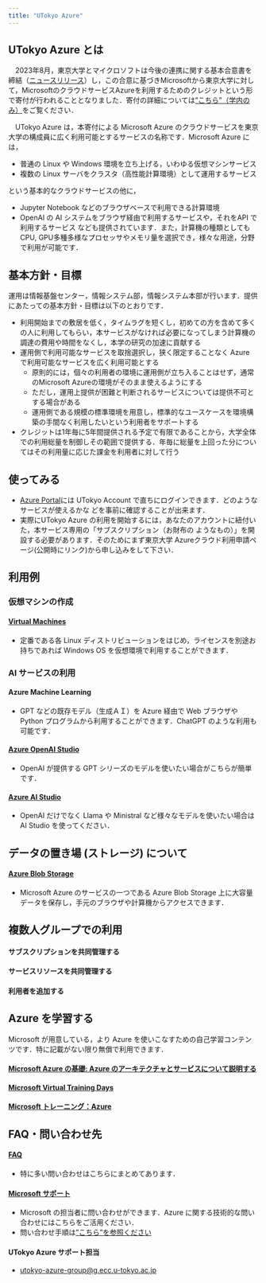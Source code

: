 ```yaml
---
title: "UTokyo Azure"
---
```


## UTokyo Azure とは

　2023年8月，東京大学とマイクロソフトは今後の連携に関する基本合意書を締結（[ニュースリリース](https://www.u-tokyo.ac.jp/focus/ja/articles/z1701_00012.html)）し，この合意に基づきMicrosoftから東京大学に対して，MicrosoftのクラウドサービスAzureを利用するためのクレジットという形で寄付が行われることとなりました．寄付の詳細については[”こちら”（学内のみ）](https://univtokyo.sharepoint.com/sites/utokyoportal/wiki/d/UTokyoAzure_Credit.aspx)をご覧ください．

　UTokyo Azure は，本寄付による Microsoft Azure のクラウドサービスを東京大学の構成員に広く利用可能とするサービスの名称です．Microsoft Azure には，
- 普通の Linux や Windows 環境を立ち上げる，いわゆる仮想マシンサービス
- 複数の Linux サーバをクラスタ（高性能計算環境）として運用するサービス

という基本的なクラウドサービスの他に，

- Jupyter Notebook などのブラウザベースで利用できる計算環境
- OpenAI の AI システムをブラウザ経由で利用するサービスや，それをAPI で利用するサービス
なども提供されています．また，計算機の種類としてもCPU, GPU多種多様なプロセッサやメモリ量を選択でき，様々な用途，分野で利用が可能です．


## 基本方針・目標

運用は情報基盤センター，情報システム部，情報システム本部が行います．提供にあたっての基本方針・目標は以下のとおりです．

- 利用開始までの敷居を低く，タイムラグを短くし，初めての方を含めて多くの人に利用してもらい，本サービスがなければ必要になってしまう計算機の調達の費用や時間をなくし，本学の研究の加速に貢献する
- 運用側で利用可能なサービスを取捨選択し，狭く限定することなく Azure で利用可能なサービスを広く利用可能とする
  - 原則的には，個々の利用者の環境に運用側が立ち入ることはせず，通常のMicrosoft Azureの環境がそのまま使えるようにする
  - ただし，運用上提供が困難と判断されるサービスについては提供不可とする場合がある
  - 運用側である規模の標準環境を用意し，標準的なユースケースを環境構築の手間なく利用したいという利用者をサポートする
- クレジットは1年毎に5年間提供される予定で有限であることから，大学全体での利用総量を制御しその範囲で提供する．年毎に総量を上回った分についてはその利用量に応じた課金を利用者に対して行う


## 使ってみる
- [Azure Portal](https://portal.azure.com/)には UTokyo Account で直ちにログインできます．どのようなサービスが使えるかな どを事前に確認することが出来ます．
- 実際にUTokyo Azure の利用を開始するには，あなたのアカウントに紐付いた，本サービス専用の「サブスクリプション（お財布の ようなもの）」を開設する必要があります．そのためにまず東京大学 Azureクラウド利用申請ページ(公開時にリンク)から申し込みをして下さい．


## 利用例

### 仮想マシンの作成

#### [Virtual Machines](/research_computing/utokyo_azure/virtualmachine/)

- 定番である各 Linux ディストリビューションをはじめ，ライセンスを別途お持ちであれば Windows OS を仮想環境で利用することができます．


### AI サービスの利用

#### Azure Machine Learning

- GPT などの既存モデル（生成ＡＩ）を Azure 経由で Web ブラウザや Python プログラムから利用することができます．ChatGPT のような利用も可能です．

#### [Azure OpenAI Studio](/research_computing/utokyo_azure/openai/openai)

- OpenAI が提供する GPT シリーズのモデルを使いたい場合がこちらが簡単です．

#### [Azure AI Studio](/research_computing/utokyo_azure/openai/azureai)

- OpenAI だけでなく Llama や Ministral など様々なモデルを使いたい場合は AI Studio を使ってください．

## データの置き場 (ストレージ) について

#### [Azure Blob Storage](/research_computing/utokyo_azure/storage/)

- Microsoft Azure のサービスの一つである Azure Blob Storage 上に大容量データを保存し，手元のブラウザや計算機からアクセスできます．


## 複数人グループでの利用

#### サブスクリプションを共同管理する

#### サービスリソースを共同管理する

#### 利用者を追加する

## Azure を学習する

Microsoft が用意している，より Azure を使いこなすための自己学習コンテンツです．特に記載がない限り無償で利用できます．

#### [Microsoft Azure の基礎: Azure のアーキテクチャとサービスについて説明する](https://learn.microsoft.com/ja-jp/training/paths/azure-fundamentals-describe-azure-architecture-services/)

#### [Microsoft Virtual Training Days](https://www.microsoft.com/ja-jp/events/top/training-days)

#### [Microsoft トレーニング：Azure](https://learn.microsoft.com/ja-jp/training/azure/)

## FAQ・問い合わせ先

#### [FAQ](/research_computing/utokyo_azure/faq/)
- 特に多い問い合わせはこちらにまとめてあります．

#### [Microsoft サポート](https://portal.azure.com/#view/Microsoft_Azure_Support/HelpAndSupportBlade/~/overview)
- Microsoft の担当者に問い合わせができます．Azure に関する技術的な問い合わせにはこちらをご活用ください．
- 問い合わせ手順は[”こちら”を参照ください](/research_computing/utokyo_azure/support/)

#### UTokyo Azure サポート担当
- utokyo-azure-group@g.ecc.u-tokyo.ac.jp
